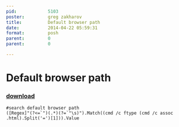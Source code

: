 ```yaml
---
pid:            5103
poster:         greg zakharov
title:          Default browser path
date:           2014-04-22 05:59:31
format:         posh
parent:         0
parent:         0

---
```


# Default browser path

### [download](5103.ps1)



```posh
#search default browser path
([Regex]"(?<=`")(.*)(?=`"\s)").Match((cmd /c ftype (cmd /c assoc .html).Split('=')[1])).Value
```
